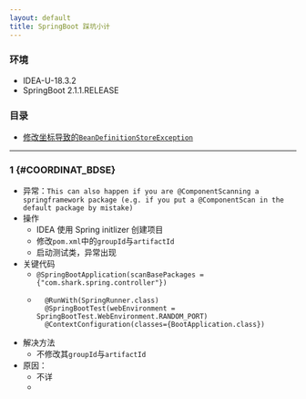 ```yaml
---
layout: default
title: SpringBoot 踩坑小计
---
```


### 环境
* IDEA-U-18.3.2
* SpringBoot 2.1.1.RELEASE
### 目录
* [修改坐标导致的`BeanDefinitionStoreException`](#COORDINAT_BDSE)
---
### 1 {#COORDINAT_BDSE}
  * 异常：`This can also happen if you are @ComponentScanning a springframework package (e.g. if you put a @ComponentScan in the default package by mistake)`
  * 操作 
    * IDEA 使用 Spring initlizer 创建项目
    * 修改`pom.xml`中的`groupId`与`artifactId`
    * 启动测试类，异常出现
  * 关键代码
    * `@SpringBootApplication(scanBasePackages = {"com.shark.spring.controller"})`
    * ``` 
        @RunWith(SpringRunner.class)
        @SpringBootTest(webEnvironment = SpringBootTest.WebEnvironment.RANDOM_PORT)
        @ContextConfiguration(classes={BootApplication.class})
        ```
  * 解决方法
    * 不修改其`groupId`与`artifactId`
  * 原因：
    * 不详
    * 